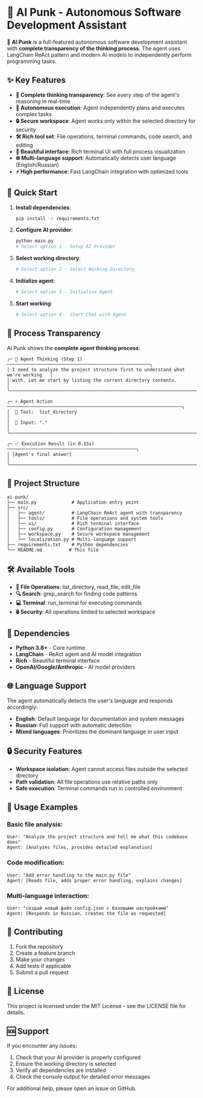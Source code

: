 # 🤖 AI Punk - Autonomous Software Development Assistant

🤖 **AI Punk** is a full-featured autonomous software development assistant with **complete transparency of the thinking process**. The agent uses LangChain ReAct pattern and modern AI models to independently perform programming tasks.

## ✨ Key Features

- **🧠 Complete thinking transparency**: See every step of the agent's reasoning in real-time
- **🤖 Autonomous execution**: Agent independently plans and executes complex tasks
- **🔒 Secure workspace**: Agent works only within the selected directory for security
- **🛠️ Rich tool set**: File operations, terminal commands, code search, and editing
- **🎨 Beautiful interface**: Rich terminal UI with full process visualization
- **🌐 Multi-language support**: Automatically detects user language (English/Russian)
- **⚡ High performance**: Fast LangChain integration with optimized tools

## 🚀 Quick Start

1. **Install dependencies**:
   ```bash
   pip install -r requirements.txt
   ```

2. **Configure AI provider**:
   ```bash
   python main.py
   # Select option 1 - Setup AI Provider
   ```

3. **Select working directory**:
   ```bash
   # Select option 2 - Select Working Directory
   ```

4. **Initialize agent**:
   ```bash
   # Select option 3 - Initialize Agent
   ```

5. **Start working**:
   ```bash
   # Select option 4 - Start Chat with Agent
   ```

## 🧠 Process Transparency

AI Punk shows the **complete agent thinking process**:

```
╭─ 🧠 Agent Thinking (Step 1) ─────────────────────────────────────────────────────╮
│ I need to analyze the project structure first to understand what we're working   │
│ with. Let me start by listing the current directory contents.                    │
╰──────────────────────────────────────────────────────────────────────────────────╯

╭─ ⚡ Agent Action ─────────────────────────────────────────────────────────────────╮
│  🔧 Tool:  list_directory                                                        │
│  📝 Input: "."                                                                   │
╰──────────────────────────────────────────────────────────────────────────────────╯

╭─ ✅ Execution Result (in 0.15s) ────────────────────────────────────────────────╮
│ [Agent's final answer]                                                           │
╰──────────────────────────────────────────────────────────────────────────────────╯
```

## 📁 Project Structure

```
ai-punk/
├── main.py             # Application entry point
├── src/
│   ├── agent/          # LangChain ReAct agent with transparency
│   ├── tools/          # File operations and system tools
│   ├── ui/             # Rich terminal interface
│   ├── config.py       # Configuration management
│   ├── workspace.py    # Secure workspace management
│   └── localization.py # Multi-language support
├── requirements.txt    # Python dependencies
└── README.md          # This file
```

## 🛠️ Available Tools

- **📁 File Operations**: list_directory, read_file, edit_file
- **🔍 Search**: grep_search for finding code patterns
- **💻 Terminal**: run_terminal for executing commands
- **🔒 Security**: All operations limited to selected workspace

## 🔧 Dependencies

- **Python 3.8+** - Core runtime
- **LangChain** - ReAct agent and AI model integration
- **Rich** - Beautiful terminal interface
- **OpenAI/Google/Anthropic** - AI model providers

## 🌐 Language Support

The agent automatically detects the user's language and responds accordingly:
- **English**: Default language for documentation and system messages
- **Russian**: Full support with automatic detection
- **Mixed languages**: Prioritizes the dominant language in user input

## 🔒 Security Features

- **Workspace isolation**: Agent cannot access files outside the selected directory
- **Path validation**: All file operations use relative paths only
- **Safe execution**: Terminal commands run in controlled environment

## 📝 Usage Examples

### Basic file analysis:
```
User: "Analyze the project structure and tell me what this codebase does"
Agent: [Analyzes files, provides detailed explanation]
```

### Code modification:
```
User: "Add error handling to the main.py file"
Agent: [Reads file, adds proper error handling, explains changes]
```

### Multi-language interaction:
```
User: "создай новый файл config.json с базовыми настройками"
Agent: [Responds in Russian, creates the file as requested]
```

## 🤝 Contributing

1. Fork the repository
2. Create a feature branch
3. Make your changes
4. Add tests if applicable
5. Submit a pull request

## 📄 License

This project is licensed under the MIT License - see the LICENSE file for details.

## 🆘 Support

If you encounter any issues:
1. Check that your AI provider is properly configured
2. Ensure the working directory is selected
3. Verify all dependencies are installed
4. Check the console output for detailed error messages

For additional help, please open an issue on GitHub. 